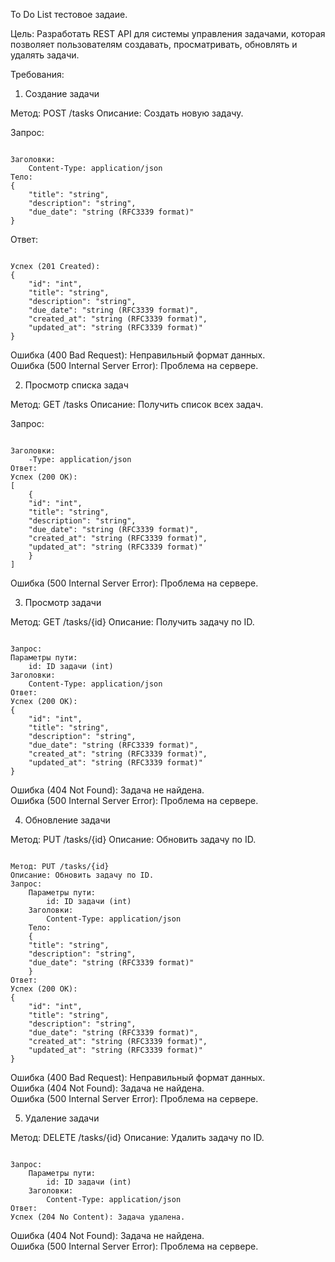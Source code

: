 To Do List тестовое задаие.

Цель:
Разработать REST API для системы управления задачами, которая позволяет пользователям создавать, просматривать, обновлять и удалять задачи.

Требования:
1. Создание задачи

Метод: POST /tasks
Описание: Создать новую задачу.

Запрос:
<pre><code>
Заголовки:
	Content-Type: application/json
Тело:
{
    "title": "string",
    "description": "string",
    "due_date": "string (RFC3339 format)"
}
</code></pre>
Ответ:
<pre><code>
Успех (201 Created):
{
    "id": "int",
    "title": "string",
    "description": "string",
    "due_date": "string (RFC3339 format)",
    "created_at": "string (RFC3339 format)",
    "updated_at": "string (RFC3339 format)"
}
</code></pre>
Ошибка (400 Bad Request): Неправильный формат данных.<br>
Ошибка (500 Internal Server Error): Проблема на сервере.

2. Просмотр списка задач

Метод: GET /tasks
Описание: Получить список всех задач.

Запрос:

<pre><code>
Заголовки:
	-Type: application/json
Ответ:
Успех (200 OK):
[
    {
    "id": "int",
    "title": "string",
	"description": "string",
    "due_date": "string (RFC3339 format)",
	"created_at": "string (RFC3339 format)",
	"updated_at": "string (RFC3339 format)"
  	}
]
</code></pre>

Ошибка (500 Internal Server Error): Проблема на сервере.

3. Просмотр задачи

Метод: GET /tasks/{id}
Описание: Получить задачу по ID.
<pre><code>
Запрос:
Параметры пути:
    id: ID задачи (int)
Заголовки:
    Content-Type: application/json
Ответ:
Успех (200 OK):
{
  	"id": "int",
  	"title": "string",
  	"description": "string",
  	"due_date": "string (RFC3339 format)",
  	"created_at": "string (RFC3339 format)",
  	"updated_at": "string (RFC3339 format)"
}
</code></pre>
Ошибка (404 Not Found): Задача не найдена.<br>
Ошибка (500 Internal Server Error): Проблема на сервере.

4. Обновление задачи

Метод: PUT /tasks/{id}
Описание: Обновить задачу по ID.

<pre><code>
Метод: PUT /tasks/{id}
Описание: Обновить задачу по ID.
Запрос:
	Параметры пути:
		id: ID задачи (int)
	Заголовки:
		Content-Type: application/json
	Тело:
	{
  	"title": "string",
  	"description": "string",
  	"due_date": "string (RFC3339 format)"
	}
Ответ:
Успех (200 OK):
{
    "id": "int",
    "title": "string",
    "description": "string",
    "due_date": "string (RFC3339 format)",
    "created_at": "string (RFC3339 format)",
    "updated_at": "string (RFC3339 format)"
}
</code></pre>

Ошибка (400 Bad Request): Неправильный формат данных.<br>
Ошибка (404 Not Found): Задача не найдена.<br>
Ошибка (500 Internal Server Error): Проблема на сервере.

5. Удаление задачи

Метод: DELETE /tasks/{id}
Описание: Удалить задачу по ID.

<pre><code>
Запрос:
	Параметры пути:
		id: ID задачи (int)
	Заголовки:
		Content-Type: application/json
Ответ:
Успех (204 No Content): Задача удалена.
</code></pre>

Ошибка (404 Not Found): Задача не найдена.<br>
Ошибка (500 Internal Server Error): Проблема на сервере.
